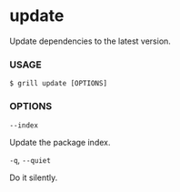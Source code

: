 # update

Update dependencies to the latest version.

### USAGE

```
$ grill update [OPTIONS]
```

### OPTIONS

`--index`

Update the package index.

`-q`, `--quiet`&#x20;

Do it silently.
